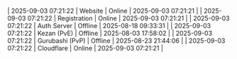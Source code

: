 | 2025-09-03 07:21:22 | Website | Online | 2025-09-03 07:21:21 |
| 2025-09-03 07:21:22 | Registration | Online | 2025-09-03 07:21:21 |
| 2025-09-03 07:21:22 | Auth Server | Offline | 2025-08-18 09:33:31 |
| 2025-09-03 07:21:22 | Kezan (PvE) | Offline | 2025-08-03 17:58:02 |
| 2025-09-03 07:21:22 | Gurubashi (PvP) | Offline | 2025-08-23 21:44:06 |
| 2025-09-03 07:21:22 | Cloudflare | Online | 2025-09-03 07:21:21 |
